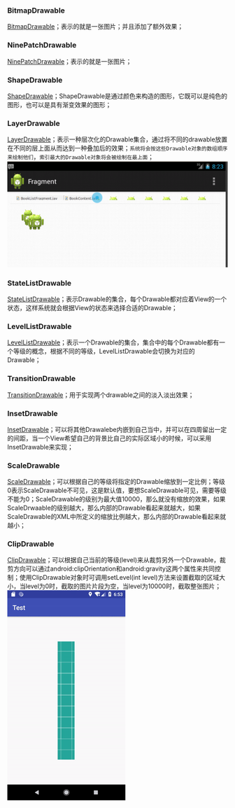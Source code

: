 ### BitmapDrawable
[BitmapDrawable](https://github.com/ningbaoqi/Resources/commit/4f5056f10ffd7f0cca2159af8f71ad43d306e703)；表示的就是一张图片；并且添加了额外效果；
### NinePatchDrawable
[NinePatchDrawable](https://github.com/ningbaoqi/Resources/commit/55a8c10d59ea5a567a3394beeb0cca1ca5017a5e)；表示的就是一张图片；
### ShapeDrawable
[ShapeDrawable](https://github.com/ningbaoqi/Resources/commit/e158c5e0666cd8ca47122596a2a29843a479e489)；ShapeDrawable是通过颜色来构造的图形，它既可以是纯色的图形，也可以是具有渐变效果的图形；
### LayerDrawable
[LayerDrawable](https://github.com/ningbaoqi/Resources/commit/55e9fca94edea51870b2f6193fc8499192a201cf)；表示一种层次化的Drawable集合，通过将不同的drawable放置在不同的层上面从而达到一种叠加后的效果；`系统将会按这些Drawable对象的数组顺序来绘制他们`，`索引最大的Drawable对象将会被绘制在最上面`；
![image](https://github.com/ningbaoqi/Resources/blob/master/gif/pic-10.jpg) 
### StateListDrawable
[StateListDrawable](https://github.com/ningbaoqi/Resources/commit/f7c1dcb1beaca0b2341a81e534e8e74ce687a17c)；表示Drawable的集合，每个Drawable都对应着View的一个状态，这样系统就会根据View的状态来选择合适的Drawable；
### LevelListDrawable
[LevelListDrawable](https://github.com/ningbaoqi/Resources/commit/e548a12176c926155cba31be9e4e7f4bd80455dd)；表示一个Drawable的集合，集合中的每个Drawable都有一个等级的概念，根据不同的等级，LevelListDrawable会切换为对应的Drawable；
### TransitionDrawable
[TransitionDrawable](https://github.com/ningbaoqi/Resources/commit/202fe5beb870887ca363206110af4a5d40de3f84)；用于实现两个drawable之间的淡入淡出效果；
### InsetDrawable
[InsetDrawable](https://github.com/ningbaoqi/Resources/commit/01c08662b28c886161de90a64ed1c1b2555d6bc0)；可以将其他Drawalebe内嵌到自己当中，并可以在四周留出一定的间距，当一个View希望自己的背景比自己的实际区域小的时候，可以采用InsetDrawable来实现；
### ScaleDrawable
[ScaleDrawable](https://github.com/ningbaoqi/Resources/commit/6cb8fbb0b4110b36a83b840d60636967d886bb0e)；可以根据自己的等级将指定的Drawable缩放到一定比例；等级0表示ScaleDrawable不可见，这是默认值，要想ScaleDrawable可见，需要等级不能为0；ScaleDrawable的级别为最大值10000，那么就没有缩放的效果，如果ScaleDrwaable的级别越大，那么内部的Drawable看起来就越大，如果ScaleDrawable的XML中所定义的缩放比例越大，那么内部的Drawable看起来就越小；
### ClipDrawable
[ClipDrawable](https://github.com/ningbaoqi/Resources/commit/899ca1e903a8e4de0e544cd3ae19b01caeab87e2)；可以根据自己当前的等级(level)来从裁剪另外一个Drawable，裁剪方向可以通过android:clipOrientation和android:gravity这两个属性来共同控制；使用ClipDrawable对象时可调用setLevel(int level)方法来设置截取的区域大小，当level为0时，截取的图片片段为空，当level为10000时，截取整张图片；
![image](https://github.com/ningbaoqi/Resources/blob/master/gif/clip.gif) 
